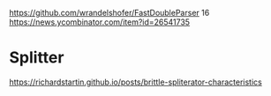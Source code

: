https://github.com/wrandelshofer/FastDoubleParser 16
 https://news.ycombinator.com/item?id=26541735

# Splitter
https://richardstartin.github.io/posts/brittle-spliterator-characteristics